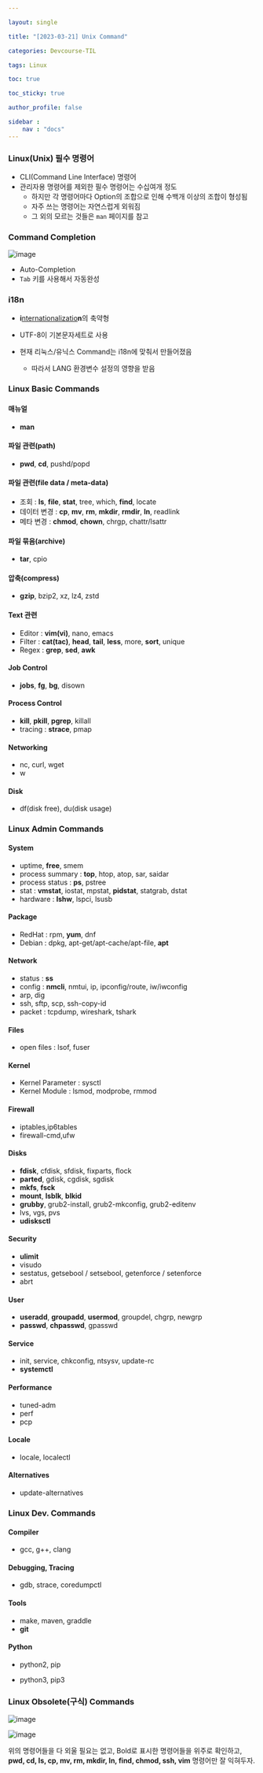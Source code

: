```yaml
---

layout: single

title: "[2023-03-21] Unix Command"

categories: Devcourse-TIL

tags: Linux

toc: true

toc_sticky: true

author_profile: false

sidebar :
    nav : "docs"
---
```


### Linux(Unix) 필수 명령어

- CLI(Command Line Interface) 명령어
- 관리자용 명령어를 제외한 필수 명령어는 수십여개 정도
  - 하지만 각 명령어마다 Option의 조합으로 인해 수백개 이상의 조합이 형성됨
  - 자주 쓰는 명령어는 자연스럽게 외워짐
  - 그 외의 모르는 것들은 `man` 페이지를 참고



### Command Completion

![image](https://user-images.githubusercontent.com/116723552/227124929-7d8b8799-01a4-4cc8-a268-f2b37c8dd9f9.png)

- Auto-Completion
- `Tab` 키를 사용해서 자동완성



### i18n

- **i**<u>nternationalizatio</u>**n**의 축약형

- UTF-8이 기본문자세트로 사용

- 현재 리눅스/유닉스 Command는 i18n에 맞춰서 만들어졌음

  - 따라서 LANG 환경변수 설정의 영향을 받음

    

### Linux Basic Commands

#### 매뉴얼 

- **man**

#### 파일 관련(path) 

- **pwd**, **cd**, pushd/popd 

#### 파일 관련(file data / meta-data) 

- 조회 : **ls**, **file**, **stat**, tree, which, **find**, locate
- 데이터 변경 : **cp**, **mv**, **rm**, **mkdir**, **rmdir**, **ln**, readlink
- 메타 변경 : **chmod**, **chown**, chrgp, chattr/lsattr

#### 파일 묶음(archive)

- **tar**, cpio

#### 압축(compress)

- **gzip**, bzip2, xz, lz4, zstd

#### Text 관련

- Editor : **vim(vi)**, nano, emacs
- Filter : **cat(tac)**, **head**, **tail**, **less**, more, **sort**, unique
- Regex : **grep**, **sed**, **awk**

#### Job Control 

- **jobs**, **fg**, **bg**, disown

#### Process Control

- **kill**, **pkill**, **pgrep**, killall
- tracing : **strace**, pmap

#### Networking

- nc, curl, wget
- w

#### Disk

- df(disk free), du(disk usage)

  

### Linux Admin Commands

#### System

- uptime, **free**, smem
- process summary : **top**, htop, atop, sar, saidar
- process status : **ps**, pstree
- stat : **vmstat**, iostat, mpstat, **pidstat**, statgrab, dstat
- hardware : **lshw**, lspci, lsusb

#### Package

- RedHat : rpm, **yum**, dnf
- Debian : dpkg, apt-get/apt-cache/apt-file, **apt**

#### Network 

- status : **ss**
- config : **nmcli**, nmtui, ip, ipconfig/route, iw/iwconfig
- arp, dig
- ssh, sftp, scp, ssh-copy-id
- packet : tcpdump, wireshark, tshark

#### Files 

- open files : lsof, fuser

#### Kernel

- Kernel Parameter : sysctl
- Kernel Module : lsmod, modprobe, rmmod

#### Firewall

- iptables,ip6tables
- firewall-cmd,ufw

#### Disks

- **fdisk**, cfdisk, sfdisk, fixparts, flock
- **parted**, gdisk, cgdisk, sgdisk
- **mkfs**, **fsck**
- **mount**, **lsblk**, **blkid**
- **grubby**, grub2-install, grub2-mkconfig, grub2-editenv
- lvs, vgs, pvs
- **udisksctl**

#### Security

- **ulimit**
- visudo
- sestatus, getsebool / setsebool, getenforce / setenforce
- abrt

#### User 

- **useradd**, **groupadd**, **usermod**, groupdel, chgrp, newgrp
- **passwd**, **chpasswd**, gpasswd

#### Service 

- init, service, chkconfig, ntsysv, update-rc
- **systemctl**

#### Performance

- tuned-adm
- perf
- pcp

#### Locale 

- locale, localectl

#### Alternatives

- update-alternatives

  

### Linux Dev. Commands

#### Compiler

- gcc, g++, clang

#### Debugging, Tracing

- gdb, strace, coredumpctl

#### Tools

- make, maven, graddle
- **git**

#### Python

- python2, pip

- python3, pip3

  

### Linux Obsolete(구식) Commands 

![image](https://user-images.githubusercontent.com/116723552/227124756-80619e49-b0c4-48d2-90fb-cd1db0bbea7e.png)

![image](https://user-images.githubusercontent.com/116723552/227124476-c3b66307-c195-478a-9d89-651405af00e8.png)



위의 명령어들을 다 외울 필요는 없고, Bold로 표시한 명령어들을 위주로 확인하고, **pwd, cd, ls, cp, mv, rm, mkdir, ln, find, chmod, ssh, vim** 명령어만 잘 익혀두자.


